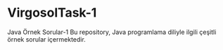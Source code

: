 # VirgosolTask-1

Java Örnek Sorular-1
Bu repository, Java programlama diliyle ilgili çeşitli örnek sorular içermektedir.
